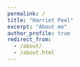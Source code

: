 ```yaml
---
permalink: /
title: "Harriet Peel"
excerpt: "About me"
author_profile: true
redirect_from: 
  - /about/
  - /about.html
---
```


